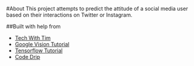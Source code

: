 #About
This project attempts to predict the attitude of a social media user based on their interactions on Twitter or Instagram.

##Built with help from

- [Tech With Tim](https://techwithtim.net/tutorials/ai-chatbot/part-4/)
- [Google Vision Tutorial](https://cloud.google.com/vision/docs/detecting-faces?authuser=1&apix_params=%7B%22resource%22%3A%7B%22requests%22%3A%5B%7B%22features%22%3A%5B%7B%22maxResults%22%3A10%2C%22type%22%3A%22FACE_DETECTION%22%7D%5D%2C%22image%22%3A%7B%22source%22%3A%7B%22imageUri%22%3A%22gs%3A%2F%2Fcloud-samples-data%2Fvision%2Fface%2Ffaces.jpeg%22%7D%7D%7D%5D%7D%7D#vision_face_detection-python)
- [Tensorflow Tutorial](https://developers.google.com/machine-learning/guides/text-classification/)
- [Code Drip](https://www.youtube.com/watch?v=d2GBO_QjRlo&t=464s)
